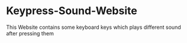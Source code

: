 # Keypress-Sound-Website
This Website contains some keyboard keys which plays different sound after pressing them
